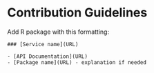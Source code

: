 Contribution Guidelines
====

Add R package with this formatting:

```
### [Service name](URL)

- [API Documentation](URL)
- [Package name](URL) - explanation if needed
```